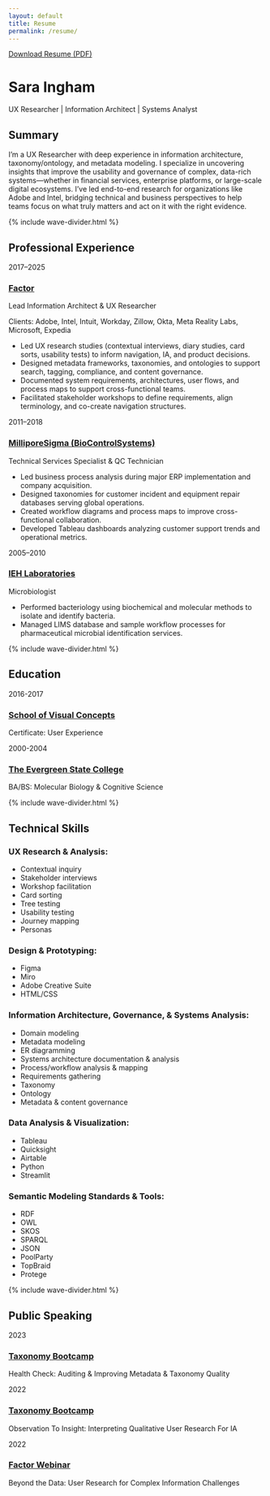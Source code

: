 ```yaml
---
layout: default
title: Resume
permalink: /resume/
---
```


<p><a href="{{ '/assets/docs/Sara-Ingham-Resume-2025-September.pdf' | relative_url }}" target="_blank" rel="noopener noreferrer">Download Resume (PDF)</a></p>

# Sara Ingham
UX Researcher | Information Architect | Systems Analyst

## Summary
I’m a UX Researcher with deep experience in information architecture, taxonomy/ontology, and metadata modeling. I specialize in uncovering insights that improve the usability and governance of complex, data-rich systems—whether in financial services, enterprise platforms, or large-scale digital ecosystems. I’ve led end-to-end research for organizations like Adobe and Intel, bridging technical and business perspectives to help teams focus on what truly matters and act on it with the right evidence.

<div class="wave-divider wave-divider--resume">{% include wave-divider.html %}</div>

## Professional Experience

<div class="exp-item" markdown="1">
<p class="role-date">2017–2025</p>
<h3 class="company"><a href="https://www.factorfirm.com">Factor</a></h3> 
<p class="role-title">Lead Information Architect &amp; UX Researcher</p>

Clients: Adobe, Intel, Intuit, Workday, Zillow, Okta, Meta Reality Labs, Microsoft, Expedia

- Led UX research studies (contextual interviews, diary studies, card sorts, usability tests) to inform navigation, IA, and product decisions.
- Designed metadata frameworks, taxonomies, and ontologies to support search, tagging, compliance, and content governance.
- Documented system requirements, architectures, user flows, and process maps to support cross-functional teams.
- Facilitated stakeholder workshops to define requirements, align terminology, and co-create navigation structures.
</div>

<div class="exp-item" markdown="1">
<p class="role-date">2011–2018</p>
<h3 class="company"><a href="https://www.sigmaaldrich.com/US/en/search/biocontrol-systems?focus=products&page=1&perpage=30&sort=relevance&term=biocontrol%20systems&type=product_name">MilliporeSigma (BioControlSystems)</a></h3> 
<p class="role-title">Technical Services Specialist &amp; QC Technician</p>

- Led business process analysis during major ERP implementation and company acquisition.
- Designed taxonomies for customer incident and equipment repair databases serving global operations.
- Created workflow diagrams and process maps to improve cross-functional collaboration.
- Developed Tableau dashboards analyzing customer support trends and operational metrics.
</div>

<div class="exp-item" markdown="1">
<p class="role-date">2005–2010</p>
<h3 class="company"><a href="https://www.iehinc.com">IEH Laboratories</a></h3> 
<p class="role-title">Microbiologist</p>

- Performed bacteriology using biochemical and molecular methods to isolate and identify bacteria.
- Managed LIMS database and sample workflow processes for pharmaceutical microbial identification services.
</div>

<div class="wave-divider wave-divider--resume">{% include wave-divider.html %}</div>

## Education

<div class="exp-item" markdown="1">
<p class="role-date">2016-2017</p>
<h3 class="company"><a href="https://www.svcseattle.com/">School of Visual Concepts</a></h3> 
<p class="role-title">Certificate: User Experience</p>
</div>  

<div class="exp-item" markdown="1">
<p class="role-date">2000-2004</p>
<h3 class="company"><a href="https://www.evergreen.edu/">The Evergreen State College</a></h3> 
<p class="role-title">BA/BS: Molecular Biology & Cognitive Science</p>
</div>

<div class="wave-divider wave-divider--resume">{% include wave-divider.html %}</div>

## Technical Skills

### UX Research & Analysis:
<ul class="skill-list">
  <li>Contextual inquiry</li>
  <li>Stakeholder interviews</li>
  <li>Workshop facilitation</li>
  <li>Card sorting</li>
  <li>Tree testing</li>
  <li>Usability testing</li>
  <li>Journey mapping</li>
  <li>Personas</li>
</ul>

### Design & Prototyping:
<ul class="skill-list">
  <li>Figma</li>
  <li>Miro</li>
  <li>Adobe Creative Suite</li>
  <li>HTML/CSS</li>
</ul>

### Information Architecture, Governance, & Systems Analysis:
<ul class="skill-list">
  <li>Domain modeling</li>
  <li>Metadata modeling</li>
  <li>ER diagramming</li>
  <li>Systems architecture documentation & analysis</li>
  <li>Process/workflow analysis & mapping</li>
  <li>Requirements gathering</li>
  <li>Taxonomy</li>
  <li>Ontology</li>
  <li>Metadata & content governance</li>
</ul>

### Data Analysis & Visualization: 
<ul class="skill-list">
  <li>Tableau</li>
  <li>Quicksight</li>
  <li>Airtable</li>
  <li>Python</li>
  <li>Streamlit</li>
</ul>

### Semantic Modeling Standards & Tools:
<ul class="skill-list">
  <li>RDF</li>
  <li>OWL</li>
  <li>SKOS</li>
  <li>SPARQL</li>
  <li>JSON</li>
  <li>PoolParty</li>
  <li>TopBraid</li>
  <li>Protege</li>
</ul> 

<div class="wave-divider wave-divider--resume">{% include wave-divider.html %}</div>

## Public Speaking

<div class="exp-item" markdown="1">
<p class="role-date">2023</p>
<h3 class="company"><a href="https://taxonomybootcamp.com/2023/Program.aspx">Taxonomy Bootcamp</a></h3> 
<p class="talk-name">Health Check: Auditing & Improving Metadata & Taxonomy Quality</p>
</div>

<div class="exp-item" markdown="1">
<p class="role-date">2022</p>
<h3 class="company"><a href="https://www.taxonomybootcamp.com/2022/program.aspx#15585">Taxonomy Bootcamp</a></h3> 
<p class="talk-name">Observation To Insight: Interpreting Qualitative User Research For IA</p>
</div>

<div class="exp-item" markdown="1">
<p class="role-date">2022</p>
<h3 class="company"><a href="https://factorfirm.com/posts/webinar-user-research-for-ia/">Factor Webinar</a></h3> 
<p class="talk-name">Beyond the Data: User Research for Complex Information Challenges</p>
</div>
